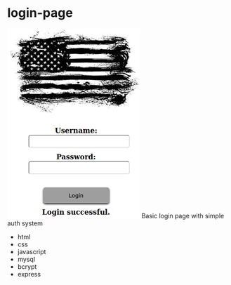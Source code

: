 # login-page

![login page](https://raw.githubusercontent.com/n1ghtx0w1/login-page/main/assets/login-system.png)
Basic login page with simple auth system 
- html
- css
- javascript
- mysql
- bcrypt
- express